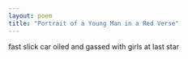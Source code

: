 ```yaml
---
layout: poem
title: "Portrait of a Young Man in a Red Verse"
---
```


fast
slick car
oiled and gassed
with girls at last
star
